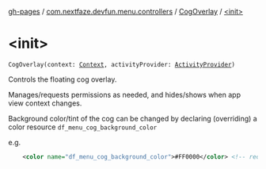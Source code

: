 [gh-pages](../../index.md) / [com.nextfaze.devfun.menu.controllers](../index.md) / [CogOverlay](index.md) / [&lt;init&gt;](./-init-.md)

# &lt;init&gt;

`CogOverlay(context: `[`Context`](https://developer.android.com/reference/android/content/Context.html)`, activityProvider: `[`ActivityProvider`](../../com.nextfaze.devfun.core/-activity-provider.md)`)`

Controls the floating cog overlay.

Manages/requests permissions as needed, and hides/shows when app view context changes.

Background color/tint of the cog can be changed by declaring (overriding) a color resource `df_menu_cog_background_color`

e.g.

``` xml
    <color name="df_menu_cog_background_color">#FF0000</color> <!-- red -->
```

